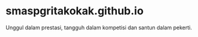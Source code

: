# smaspgritakokak.github.io
Unggul dalam prestasi, tangguh dalam kompetisi dan santun dalam pekerti.
